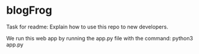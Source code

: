 # blogFrog
Task for readme:
Explain how to use this repo to new developers.

We run this web app by running the app.py file with the command: python3 app.py